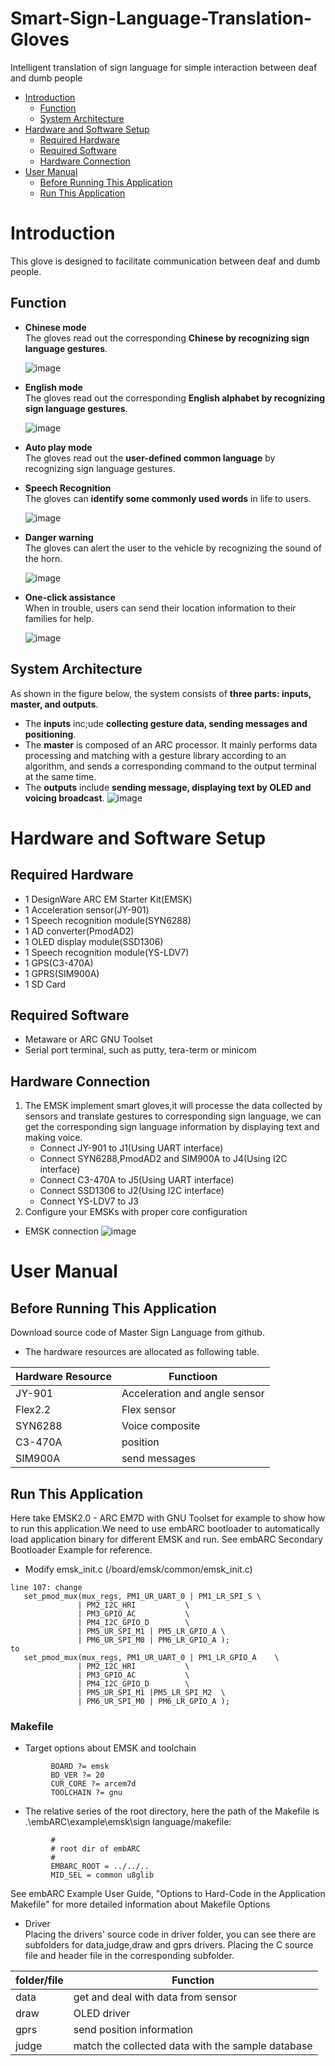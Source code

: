 # Smart-Sign-Language-Translation-Gloves
Intelligent translation of sign language for simple interaction between deaf and dumb people


<!-- markdown-toc start - Don't edit this section. Run M-x markdown-toc-refresh-toc -->
- [Introduction](#introduction)
    - [Function](#function)
    - [System Architecture](#system-architecture)
- [Hardware and Software Setup](#hardware-and-software-setup)
    - [Required Hardware](#required-hardware)
    - [Required Software](#required-software)
    - [Hardware Connection](#hardware-connection)
- [User Manual](#user-manual)
    - [Before Running This Application](#before-running-this-application)
    - [Run This Application](#run-this-application)
 <!-- markdown-toc end -->

# Introduction
This glove is designed to facilitate communication between deaf and dumb people.
## Function
   - **Chinese mode**<br/>
     The gloves read out the corresponding **Chinese by recognizing sign language gestures**.
     
      ![image](https://github.com/mk997630105/Smart-Sign-Language-Translation-Gloves/blob/master/hello3.gif)
   - **English mode**<br/>
     The gloves read out the corresponding **English alphabet by recognizing sign language gestures**.
     
      ![image](https://github.com/mk997630105/Smart-Sign-Language-Translation-Gloves/blob/master/C(4).gif)
   - **Auto play mode**<br/>
     The gloves read out the **user-defined common language** by recognizing sign language gestures.
   - **Speech Recognition**<br/>
     The gloves can **identify some commonly used words** in life to users.
     
     ![image](https://github.com/mk997630105/Smart-Sign-Language-Translation-Gloves/blob/master/age.gif)
   - **Danger warning**<br/>
     The gloves can alert the user to the vehicle by recognizing the sound of the horn.
     
      ![image](https://github.com/mk997630105/Smart-Sign-Language-Translation-Gloves/blob/master/clump12.gif)
   - **One-click assistance**<br/>
     When in trouble, users can send their location information to their families for help.
     
      ![image](https://github.com/mk997630105/Smart-Sign-Language-Translation-Gloves/blob/master/one.gif)
## System Architecture
   As shown in the figure below, the system consists of **three parts: inputs, master, and outputs**.
   - The **inputs** inc;ude **collecting gesture data, sending messages and positioning**.
   - The **master** is composed of an ARC processor. It mainly performs data processing and matching with a gesture library according to an algorithm, and sends a corresponding command to the output terminal at the same time.
   - The **outputs** include **sending message,  displaying text by OLED and voicing broadcast**.
   ![image](https://github.com/mk997630105/Smart-Sign-Language-Translation-Gloves/blob/master/picture/Architecture.PNG)
# Hardware and Software Setup
## Required Hardware   
   - 1 DesignWare ARC EM Starter Kit(EMSK)
   - 1 Acceleration sensor(JY-901)
   - 1 Speech recognition module(SYN6288)
   - 1 AD converter(PmodAD2)
   - 1 OLED display module(SSD1306)
   - 1 Speech recognition module(YS-LDV7)
   - 1 GPS(C3-470A)
   - 1 GPRS(SIM900A)
   - 1 SD Card
   
## Required Software
   - Metaware or ARC GNU Toolset
   - Serial port terminal, such as putty, tera-term or minicom

## Hardware Connection
   1. The EMSK implement smart gloves,it will processe the data collected by sensors and translate gestures to corresponding sign language, we can get the corresponding sign language information by displaying text and making voice.
      - Connect JY-901 to J1(Using UART interface)
      - Connect SYN6288,PmodAD2 and SIM900A to J4(Using I2C interface)
      - Connect C3-470A to J5(Using UART interface)
      - Connect SSD1306 to J2(Using I2C interface)
      - Connect YS-LDV7 to J3
   2. Configure your EMSKs with proper core configuration
   - EMSK connection
   ![image](https://github.com/mk997630105/Smart-Sign-Language-Translation-Gloves/blob/master/picture/connection.jpg)
   
# User Manual
## Before Running This Application
  Download source code of Master Sign Language from github.
  - The hardware resources are allocated as following table.
  
| Hardware Resource  | Functioon                      |
| ------------------ | -----------------------------  |
| JY-901             | Acceleration and angle sensor  |
| Flex2.2            | Flex sensor                    |
| SYN6288            | Voice composite                |
| C3-470A            | position                       |
| SIM900A            | send messages                  |
  
## Run This Application
  Here take EMSK2.0 - ARC EM7D with GNU Toolset for example to show how to run this application.We need to use embARC bootloader to automatically load application binary for different EMSK and run. See embARC Secondary Bootloader Example for reference.
  * Modify emsk_init.c (/board/emsk/common/emsk_init.c)
 ```
line 107: change 
	set_pmod_mux(mux_regs, PM1_UR_UART_0 | PM1_LR_SPI_S	\
				| PM2_I2C_HRI			\
				| PM3_GPIO_AC			\
				| PM4_I2C_GPIO_D		\
				| PM5_UR_SPI_M1 | PM5_LR_GPIO_A	\
				| PM6_UR_SPI_M0 | PM6_LR_GPIO_A );
 to 
 	set_pmod_mux(mux_regs, PM1_UR_UART_0 | PM1_LR_GPIO_A	\
				| PM2_I2C_HRI			\
				| PM3_GPIO_AC			\
				| PM4_I2C_GPIO_D		\
				| PM5_UR_SPI_M1 |PM5_LR_SPI_M2	\
				| PM6_UR_SPI_M0 | PM6_LR_GPIO_A );
```
### Makefile
   - Target options about EMSK and toolchain

```
         BOARD ?= emsk
         BD_VER ?= 20
         CUR_CORE ?= arcem7d
         TOOLCHAIN ?= gnu
```
   - The relative series of the root directory, here the path of the Makefile is .\embARC\example\emsk\sign language/makefile:
```
         #
         # root dir of embARC
         #
         EMBARC_ROOT = ../../..
         MID_SEL = common u8glib
```  
  See embARC Example User Guide, "Options to Hard-Code in the Application Makefile" for more detailed information about Makefile Options
  
  - Driver<br/>
  Placing the drivers' source code in driver folder, you can see there are subfolders for data,judge,draw and gprs drivers. Placing the C source file and header file in the corresponding subfolder.

| folder/file      | Function                                           |
| ---------------- | -------------------------------------------------  |
| data             | get and deal with data from sensor                 |
| draw             | OLED driver                                        |
| gprs             | send position information                          |
| judge            | match the collected data with the sample database  |
